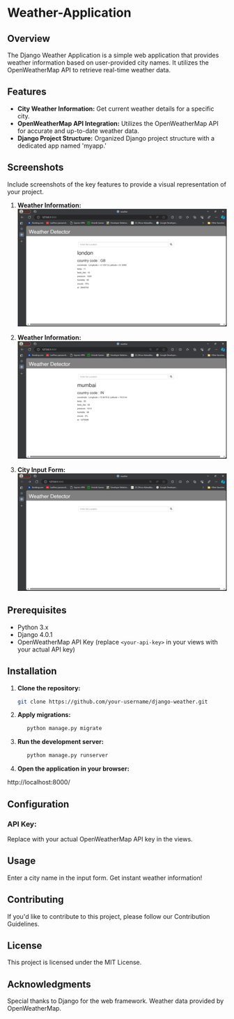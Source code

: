 # Weather-Application

## Overview

The Django Weather Application is a simple web application that provides weather information based on user-provided city names. It utilizes the OpenWeatherMap API to retrieve real-time weather data.

## Features

- **City Weather Information:** Get current weather details for a specific city.
- **OpenWeatherMap API Integration:** Utilizes the OpenWeatherMap API for accurate and up-to-date weather data.
- **Django Project Structure:** Organized Django project structure with a dedicated app named 'myapp.'

## Screenshots

Include screenshots of the key features to provide a visual representation of your project.

1. **Weather Information:**
   ![Weather Information](weather_info1.png)

2. **Weather Information:**
   ![Weather Information](weather_info2.png)

3. **City Input Form:**
   ![City Input Form](city_input.png)


## Prerequisites

- Python 3.x
- Django 4.0.1
- OpenWeatherMap API Key (replace `<your-api-key>` in your views with your actual API key)

## Installation

1. **Clone the repository:**

   ```bash
   git clone https://github.com/your-username/django-weather.git

2. **Apply migrations:**

   ```bash
      python manage.py migrate

3. **Run the development server:**

   ```bash
      python manage.py runserver
   
3. **Open the application in your browser:**

http://localhost:8000/

## Configuration
### API Key:
Replace <your-api-key> with your actual OpenWeatherMap API key in the views.

## Usage
Enter a city name in the input form.
Get instant weather information!

## Contributing
If you'd like to contribute to this project, please follow our Contribution Guidelines.

## License
This project is licensed under the MIT License.

## Acknowledgments
Special thanks to Django for the web framework.
Weather data provided by OpenWeatherMap.

